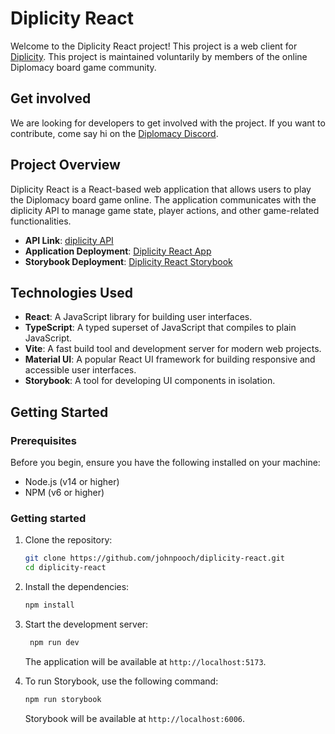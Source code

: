 # Diplicity React

Welcome to the Diplicity React project! This project is a web client for [Diplicity](https://github.com/zond/diplicity). This project is maintained voluntarily by members of the online Diplomacy board game community.

## Get involved

We are looking for developers to get involved with the project. If you want to contribute, come say hi on the [Diplomacy Discord](chttps://discord.gg/QETtwGR).

## Project Overview

Diplicity React is a React-based web application that allows users to play the Diplomacy board game online. The application communicates with the diplicity API to manage game state, player actions, and other game-related functionalities.

- **API Link**: [diplicity API](https://github.com/zond/diplicity)
- **Application Deployment**: [Diplicity React App](https://blue-cliff-00777a403.4.azurestaticapps.net/)
- **Storybook Deployment**: [Diplicity React Storybook](https://nice-sand-001bca703.4.azurestaticapps.net/)

## Technologies Used

- **React**: A JavaScript library for building user interfaces.
- **TypeScript**: A typed superset of JavaScript that compiles to plain JavaScript.
- **Vite**: A fast build tool and development server for modern web projects.
- **Material UI**: A popular React UI framework for building responsive and accessible user interfaces.
- **Storybook**: A tool for developing UI components in isolation.

## Getting Started

### Prerequisites

Before you begin, ensure you have the following installed on your machine:

- Node.js (v14 or higher)
- NPM (v6 or higher)

### Getting started

1. Clone the repository:

   ```sh
   git clone https://github.com/johnpooch/diplicity-react.git
   cd diplicity-react
   ```

2. Install the dependencies:

   ```sh
   npm install
   ```

3. Start the development server:

   ```sh
    npm run dev
   ```

   The application will be available at `http://localhost:5173`.

4. To run Storybook, use the following command:

   ```sh
   npm run storybook
   ```

   Storybook will be available at `http://localhost:6006`.
